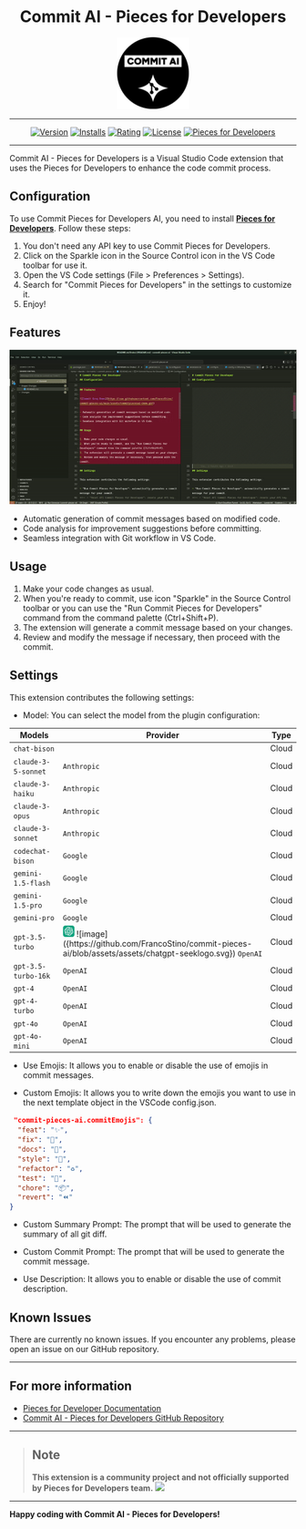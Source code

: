 <div align="center">

# Commit AI - Pieces for Developers

<img src="assets/icon.png" width="25%">

---

[![Version][version-badge]][marketplace-url]
[![Installs][installs-badge]][marketplace-url]
[![Rating][rating-badge]][marketplace-url]
[![License][license-badge]][license-url]
[![Pieces for Developers][pieces-badge]][pieces-url]

[version-badge]: https://img.shields.io/visual-studio-marketplace/v/DavideLadisa.commit-pieces-ai?style=for-the-badge
[installs-badge]: https://img.shields.io/visual-studio-marketplace/i/DavideLadisa.commit-pieces-ai?style=for-the-badge
[rating-badge]: https://img.shields.io/visual-studio-marketplace/r/DavideLadisa.commit-pieces-ai?style=for-the-badge
[license-badge]: https://img.shields.io/github/license/FrancoStino/commit-pieces-ai?style=for-the-badge
[pieces-badge]: https://img.shields.io/badge/pieces-for%20developers-191919?style=for-the-badge&logo=data%3Aimage%2Fpng%3Bbase64%2CiVBORw0KGgoAAAANSUhEUgAAABQAAAAUCAQAAAAngNWGAAAB3UlEQVQoz11TTWgTQRj9IGya7UpEPMVuLagYkQr%20QOpRtOBJBBc8eyqCIHgrrYRiipeCCF715E2rULEU3cZWIqXUCtp68Kg0a8EF0WgS7TrveZidZDff6c03b773zTdvROJwxBusToXv%20Y8kqcKNWsUbcqQnhrN%20OWqyJ6KWXznWl6CV8sFLs6nYYAOqQ64vlfaYalbwQif%2F8g6KyDDDI5jBn5j6dXmkT0Tysj6pEy2eR4F3sYmPuIcBnoXpZXXaEbmyL%2FqllzdwEAGM5DaLuG5WratDUr2p8Q%2FafIbkVXzY%2FB7j2rSEbzVcQp5tfsElnMYsSHKHe7EQHw03hTsazilXkRcxigpy3AIJunhsNJQYoSfKVeBR9RCkjTcgt2Bxo9NMh%2FiIriJP4AGIfvWa5DWcRLfpjvSschU5hlG00a8WOAGHK12eknBNo6fKVWSdh3gAGea4H4uJGYQfpDah4XM1oEjyJ%20%2FDwm20Uq9euyVjhahBkqvIcRsk%20RkZfkpNNGp6g%20LIq3FthlM4gxUsYwTnkOJxfSovInLcCudJss4LyMLGZXxL0YLF4ayx2a5gXiebaKeLse6XdiccediaGzfmSPT22y8Xsz0et8UrVCeDtXiuUfiuWvbc7lf4Dx%2FMT2rumNvaAAAAAElFTkSuQmCC
[marketplace-url]: https://marketplace.visualstudio.com/items?itemName=DavideLadisa.commit-pieces-ai
[license-url]: https://github.com/FrancoStino/commit-pieces-ai/blob/main/LICENSE
[pieces-url]: https://pieces.app/

</div>

---

Commit AI - Pieces for Developers is a Visual Studio Code extension that uses the Pieces for Developers to enhance the code commit process.

## Configuration

To use Commit Pieces for Developers AI, you need to install **[Pieces for Developers](https://pieces.app/)**. Follow these steps:

1. You don't need any API key to use Commit Pieces for Developers.
2. Click on the Sparkle icon in the Source Control icon in the VS Code toolbar for use it.
3. Open the VS Code settings (File > Preferences > Settings).
4. Search for "Commit Pieces for Developers" in the settings to customize it.
5. Enjoy!

## Features

![Commit Groq Demo](assets/commitpiecesai-demo.gif)

-   Automatic generation of commit messages based on modified code.
-   Code analysis for improvement suggestions before committing.
-   Seamless integration with Git workflow in VS Code.

## Usage

<!-- Insert icon svg Sparkle -->

1. Make your code changes as usual.
2. When you're ready to commit, use icon "Sparkle" in the Source Control toolbar or you can use the "Run Commit Pieces for Developers" command from the command palette (Ctrl+Shift+P).
3. The extension will generate a commit message based on your changes.
4. Review and modify the message if necessary, then proceed with the commit.

## Settings

This extension contributes the following settings:

- Model: You can select the model from the plugin configuration:


<table>
    <thead>
        <tr>
            <th>Models</th>
            <th>Provider</th>
            <th>Type</th>
        </tr>
    </thead>
    <tbody>
        <tr>
            <td><code>chat-bison</code></td>
            <td></td>
            <td>Cloud</td>
        </tr>
        <tr>
            <td><code>claude-3-5-sonnet</code></td>
            <td><code>Anthropic</code></td>
            <td>Cloud</td>
        </tr>
        <tr>
            <td><code>claude-3-haiku</code></td>
            <td><code>Anthropic</code></td>
            <td>Cloud</td>
        </tr>
        <tr>
            <td><code>claude-3-opus</code></td>
            <td><code>Anthropic</code></td>
            <td>Cloud</td>
        </tr>
        <tr>
            <td><code>claude-3-sonnet</code></td>
            <td><code>Anthropic</code></td>
            <td>Cloud</td>
        </tr>
        <tr>
            <td><code>codechat-bison</code></td>
            <td><code>Google</code></td>
            <td>Cloud</td>
        </tr>
        <tr>
            <td><code>gemini-1.5-flash</code></td>
            <td><code>Google</code></td>
            <td>Cloud</td>
        </tr>
        <tr>
            <td><code>gemini-1.5-pro</code></td>
            <td><code>Google</code></td>
            <td>Cloud</td>
        </tr>
        <tr>
            <td><code>gemini-pro</code></td>
            <td><code>Google</code></td>
            <td>Cloud</td>
        </tr>
        <tr>
            <td><code>gpt-3.5-turbo</code></td>
            <td>
            <img src="/assets/chatgpt-seeklogo.svg" alt="My Happy SVG" width="20"/>
            ![image]({https://github.com/FrancoStino/commit-pieces-ai/blob/assets/assets/chatgpt-seeklogo.svg})
 <code>OpenAI</code></td>
            <td>Cloud</td>
        </tr>
        <tr>
            <td><code>gpt-3.5-turbo-16k</code></td>
            <td><code>OpenAI</code></td>
            <td>Cloud</td>
        </tr>
        <tr>
            <td><code>gpt-4</code></td>
            <td><code>OpenAI</code></td>
            <td>Cloud</td>
        </tr>
        <tr>
            <td><code>gpt-4-turbo</code></td>
            <td><code>OpenAI</code></td>
            <td>Cloud</td>
        </tr>
        <tr>
            <td><code>gpt-4o</code></td>
            <td><code>OpenAI</code></td>
            <td>Cloud</td>
        </tr>
        <tr>
            <td><code>gpt-4o-mini</code></td>
            <td><code>OpenAI</code></td>
            <td>Cloud</td>
        </tr>
    </tbody>
</table>

- Use Emojis: It allows you to enable or disable the use of emojis in commit messages.

- Custom Emojis: It allows you to write down the emojis you want to use in the next template object in the VSCode config.json.

```json
 "commit-pieces-ai.commitEmojis": {
  "feat": "✨",
  "fix": "🐛",
  "docs": "📝",
  "style": "💎",
  "refactor": "♻️",
  "test": "🧪",
  "chore": "📦",
  "revert": "⏪"
}
```

- Custom Summary Prompt: The prompt that will be used to generate the summary of all git diff.

- Custom Commit Prompt: The prompt that will be used to generate the commit message.

- Use Description: It allows you to enable or disable the use of commit description.

## Known Issues

There are currently no known issues. If you encounter any problems, please open an issue on our GitHub repository.

---

## For more information

-   [Pieces for Developer Documentation](https://docs.pieces.app/)
-   [Commit AI - Pieces for Developers GitHub Repository](https://github.com/FrancoStino/commit-pieces-ai)

---

>## Note
>**This extension is a community project and not officially supported by Pieces for Developers team.** <img src="https://cdn.discordapp.com/emojis/1099134036481413140.gif?size=40">

---

**Happy coding with Commit AI - Pieces for Developers!**
